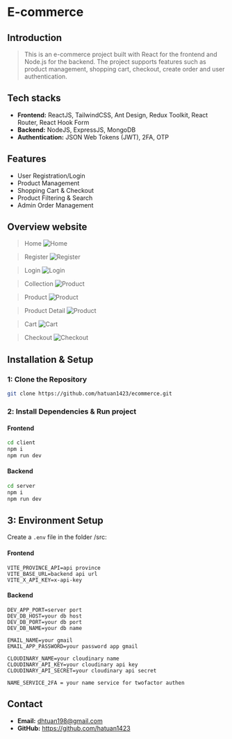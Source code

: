 # E-commerce

## Introduction

> This is an e-commerce project built with React for the frontend and Node.js for the backend. The project supports features such as product management, shopping cart, checkout, create order and user authentication.

## Tech stacks

- **Frontend:** ReactJS, TailwindCSS, Ant Design, Redux Toolkit, React Router, React Hook Form
- **Backend:** NodeJS, ExpressJS, MongoDB
- **Authentication:** JSON Web Tokens (JWT), 2FA, OTP

## Features

- User Registration/Login
- Product Management
- Shopping Cart & Checkout
- Product Filtering & Search
- Admin Order Management

## Overview website

> Home
> ![Home](/uploads/home.png)

> Register
> ![Register](/client/public/register.png)

> Login
> ![Login](/client/public/login.png)

> Collection
> ![Product](/client/public/collection.png)

> Product
> ![Product](/client/public/home.png)

> Product Detail
> ![Product](/client/public/product_detail.png)

> Cart
> ![Cart](/client/public/cart.png)

> Checkout
> ![Checkout](/client/public/checkout.png)

## Installation & Setup

### 1: Clone the Repository

```bash
git clone https://github.com/hatuan1423/ecommerce.git
```

### 2️: Install Dependencies & Run project

#### Frontend

```bash
cd client
npm i
npm run dev
```

#### Backend

```bash
cd server
npm i
npm run dev
```

## 3: Environment Setup

Create a `.env` file in the folder /src:

#### Frontend

```env
VITE_PROVINCE_API=api province
VITE_BASE_URL=backend api url
VITE_X_API_KEY=x-api-key
```

#### Backend

```env
DEV_APP_PORT=server port
DEV_DB_HOST=your db host
DEV_DB_PORT=your db port
DEV_DB_NAME=your db name

EMAIL_NAME=your gmail
EMAIL_APP_PASSWORD=your password app gmail

CLOUDINARY_NAME=your cloudinary name
CLOUDINARY_API_KEY=your cloudinary api key
CLOUDINARY_API_SECRET=your cloudinary api secret

NAME_SERVICE_2FA = your name service for twofactor authen

```

## Contact

- **Email:** dhtuan198@gmail.com
- **GitHub:** https://github.com/hatuan1423
